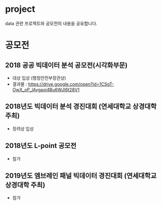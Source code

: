 # project
data 관련 프로젝트와 공모전의 내용을 공유합니다.



# 공모전

## 2018 공공 빅데이터 분석 공모전(시각화부문)
- 대상 입상 (행정안전부장관상)
- 결과물 : https://drive.google.com/open?id=1CSgT-OwX_oP_lAygaoi4Bu6WJI6t28V1
## 2018년도 빅데이터 분석 경진대회 (연세대학교 상경대학 주최)
- 장려상 입상
## 2018년도 L-point 공모전
- 참가
## 2019년도 엠브레인 패널 빅데이터 경진대회 (연세대학교 상경대학 주최)
- 참가
